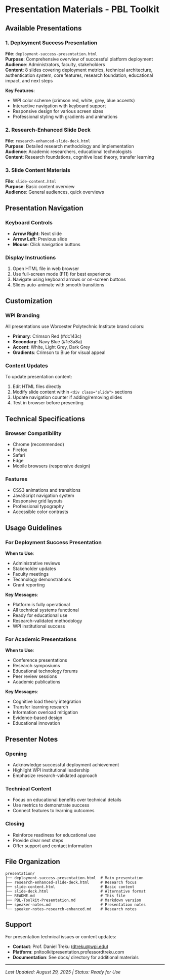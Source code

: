 # Presentation Materials - PBL Toolkit

## Available Presentations

### 1. Deployment Success Presentation
**File**: `deployment-success-presentation.html`  
**Purpose**: Comprehensive overview of successful platform deployment  
**Audience**: Administrators, faculty, stakeholders  
**Content**: 8 slides covering deployment metrics, technical architecture, authentication system, core features, research foundation, educational impact, and next steps

**Key Features**:
- WPI color scheme (crimson red, white, grey, blue accents)
- Interactive navigation with keyboard support
- Responsive design for various screen sizes
- Professional styling with gradients and animations

### 2. Research-Enhanced Slide Deck
**File**: `research-enhanced-slide-deck.html`  
**Purpose**: Detailed research methodology and implementation  
**Audience**: Academic researchers, educational technologists  
**Content**: Research foundations, cognitive load theory, transfer learning

### 3. Slide Content Materials
**File**: `slide-content.html`  
**Purpose**: Basic content overview  
**Audience**: General audiences, quick overviews

## Presentation Navigation

### Keyboard Controls
- **Arrow Right**: Next slide
- **Arrow Left**: Previous slide
- **Mouse**: Click navigation buttons

### Display Instructions
1. Open HTML file in web browser
2. Use full-screen mode (F11) for best experience
3. Navigate using keyboard arrows or on-screen buttons
4. Slides auto-animate with smooth transitions

## Customization

### WPI Branding
All presentations use Worcester Polytechnic Institute brand colors:
- **Primary**: Crimson Red (#dc143c)
- **Secondary**: Navy Blue (#1e3a8a)
- **Accent**: White, Light Grey, Dark Grey
- **Gradients**: Crimson to Blue for visual appeal

### Content Updates
To update presentation content:
1. Edit HTML files directly
2. Modify slide content within `<div class="slide">` sections
3. Update navigation counter if adding/removing slides
4. Test in browser before presenting

## Technical Specifications

### Browser Compatibility
- Chrome (recommended)
- Firefox
- Safari
- Edge
- Mobile browsers (responsive design)

### Features
- CSS3 animations and transitions
- JavaScript navigation system
- Responsive grid layouts
- Professional typography
- Accessible color contrasts

## Usage Guidelines

### For Deployment Success Presentation
**When to Use**:
- Administrative reviews
- Stakeholder updates
- Faculty meetings
- Technology demonstrations
- Grant reporting

**Key Messages**:
- Platform is fully operational
- All technical systems functional
- Ready for educational use
- Research-validated methodology
- WPI institutional success

### For Academic Presentations
**When to Use**:
- Conference presentations
- Research symposiums
- Educational technology forums
- Peer review sessions
- Academic publications

**Key Messages**:
- Cognitive load theory integration
- Transfer learning research
- Information overload mitigation
- Evidence-based design
- Educational innovation

## Presenter Notes

### Opening
- Acknowledge successful deployment achievement
- Highlight WPI institutional leadership
- Emphasize research-validated approach

### Technical Content
- Focus on educational benefits over technical details
- Use metrics to demonstrate success
- Connect features to learning outcomes

### Closing
- Reinforce readiness for educational use
- Provide clear next steps
- Offer support and contact information

## File Organization

```
presentation/
├── deployment-success-presentation.html  # Main presentation
├── research-enhanced-slide-deck.html     # Research focus
├── slide-content.html                    # Basic content
├── slide-deck.html                       # Alternative format
├── README.md                             # This file
├── PBL-Toolkit-Presentation.md           # Markdown version
├── speaker-notes.md                      # Presentation notes
└── speaker-notes-research-enhanced.md    # Research notes
```

## Support

For presentation technical issues or content updates:
- **Contact**: Prof. Daniel Treku (dtreku@wpi.edu)
- **Platform**: pnltoolkitpresentation.professordtreku.com
- **Documentation**: See docs/ directory for additional materials

---

*Last Updated: August 29, 2025 | Status: Ready for Use*